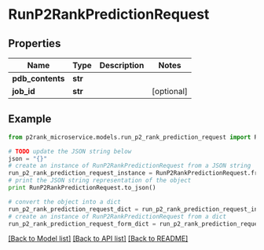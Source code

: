 # RunP2RankPredictionRequest


## Properties

Name | Type | Description | Notes
------------ | ------------- | ------------- | -------------
**pdb_contents** | **str** |  | 
**job_id** | **str** |  | [optional] 

## Example

```python
from p2rank_microservice.models.run_p2_rank_prediction_request import RunP2RankPredictionRequest

# TODO update the JSON string below
json = "{}"
# create an instance of RunP2RankPredictionRequest from a JSON string
run_p2_rank_prediction_request_instance = RunP2RankPredictionRequest.from_json(json)
# print the JSON string representation of the object
print RunP2RankPredictionRequest.to_json()

# convert the object into a dict
run_p2_rank_prediction_request_dict = run_p2_rank_prediction_request_instance.to_dict()
# create an instance of RunP2RankPredictionRequest from a dict
run_p2_rank_prediction_request_form_dict = run_p2_rank_prediction_request.from_dict(run_p2_rank_prediction_request_dict)
```
[[Back to Model list]](../README.md#documentation-for-models) [[Back to API list]](../README.md#documentation-for-api-endpoints) [[Back to README]](../README.md)


